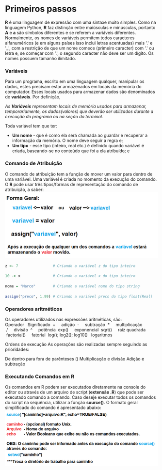 # Primeiros passos
**R** é uma linguagem de expressão com uma sintaxe muito simples. Como na linguagem Python, **R** faz distinção entre maiúsculas e minúsculas, portanto **A** e **a** são símbolos diferentes e se referem a variáveis diferentes.
Normalmente, os nomes de variáveis permitem todos caracteres alfanuméricos (e em alguns países isso inclui letras acentuadas) mais '.' e '_', com a restrição de que um nome comece (primeiro caracter) com '.' ou letra e, se começar com '.', o segundo caracter não deve ser um dígito. Os nomes possuem tamanho ilimitado.

### Variáveis

Para um programa, escrito em uma linguagem qualquer, manipular os dados, estes precisam estar armazenados em locais da memória do computador. Esses locais usados para armazenar dados são denominados de **variáveis**. Por definição,

*As **Variáveis** representam locais de memória usados para armazenar, temporariamente, os dados(valores) que deverão ser utilizados durante a execução do programa ou na seção do terminal.*

Toda variável tem que ter:

+ <b>Um nome</b> - que é como ela será chamada ao guardar e recuperar a informação da memória. O nome deve seguir a regra e;
+ <b>Um tipo</b> - esse tipo (inteiro, real etc.) é definido quando variável é criada, baseando-se no conteúdo que foi a ela atribuído; e

### Comando de Atribuição

O comando de atribuição tem a função de mover um valor para dentro de uma variável. Uma variável é criada no momento da execução do comando. O **R** pode usar três tipos/formas de representação do comando de atribuição, a saber:<br>
![atribuicao](/markdowns/imagens/atribuicao.png)

``` R
z <- 7                # Criando a variável z do tipo inteiro

10 -> x               # Criando a variável x do tipo inteiro

nome = "Marco"        # Criando a variável nome do tipo string

assign("preco", 1.99) # Criando a variável preco do tipo float(Real)
```
### Operadores aritméticos
Os operadores utilizados nas expressões aritméticas, são:
Operador&nbsp;&nbsp;&nbsp;Significado
&nbsp;+&nbsp;&nbsp;&nbsp;&nbsp;&nbsp;adição
&nbsp;-&nbsp;&nbsp;&nbsp;&nbsp;&nbsp;subtração
&nbsp;*&nbsp;&nbsp;&nbsp;&nbsp;&nbsp;multiplicação
&nbsp;/&nbsp;&nbsp;&nbsp;&nbsp;&nbsp;divisão
&nbsp;^&nbsp;&nbsp;&nbsp;&nbsp;&nbsp;potência
&nbsp;exp()&nbsp;&nbsp;&nbsp;&nbsp;&nbsp;exponencial
&nbsp;sqrt()&nbsp;&nbsp;&nbsp;&nbsp;&nbsp;raíz quadrada
&nbsp;factorial()&nbsp;&nbsp;&nbsp;&nbsp;&nbsp;fatorial
&nbsp;log(); log2(); log10()&nbsp;&nbsp;&nbsp;logaritmos


Ordens de execução
As operações são realizadas sempre seguindo as prioridades:

De dentro para fora de parênteses ()
Multiplicação e divisão
Adição e subtração



### Executando Comandos em R

Os comandos em R podem ser executados diretamente na console do editor ou através de um arquivo de script (**extensão .R**) que pode ser executado comando a comando. Caso deseje executar todos os comandos do script na sequência, utilizar a função **source()**. O formato geral simplificado do comando é apresentado abaixo:</br>
![excecao](/markdowns/imagens/source.png)

